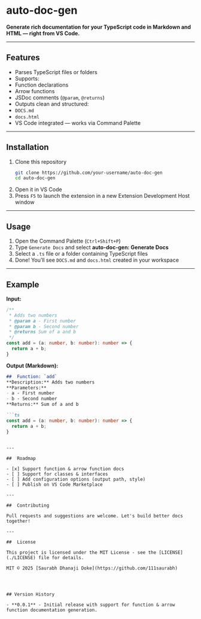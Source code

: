 #  auto-doc-gen

**Generate rich documentation for your TypeScript code in Markdown and HTML — right from VS Code.**

---

## Features

-  Parses TypeScript files or folders
-  Supports:
  - Function declarations
  - Arrow functions
  - JSDoc comments (`@param`, `@returns`)
-  Outputs clean and structured:
  - `DOCS.md`
  - `docs.html`
-  VS Code integrated — works via Command Palette

---

##  Installation

1. Clone this repository  
   ```bash
   git clone https://github.com/your-username/auto-doc-gen
   cd auto-doc-gen
   ```
2. Open it in VS Code
3. Press `F5` to launch the extension in a new Extension Development Host window

---

##  Usage

1. Open the Command Palette (`Ctrl+Shift+P`)
2. Type `Generate Docs` and select **auto-doc-gen: Generate Docs**
3. Select a `.ts` file or a folder containing TypeScript files
4. Done! You’ll see `DOCS.md` and `docs.html` created in your workspace

---

##  Example

**Input:**

```ts
/**
 * Adds two numbers
 * @param a - First number
 * @param b - Second number
 * @returns Sum of a and b
 */
const add = (a: number, b: number): number => {
  return a + b;
}
```

**Output (Markdown):**
```markdown
##  Function: `add`
**Description:** Adds two numbers  
**Parameters:**
- a - First number
- b - Second number  
**Returns:** Sum of a and b

```ts
const add = (a: number, b: number): number => {
  return a + b;
}
```
```

---

##  Roadmap

- [x] Support function & arrow function docs
- [ ] Support for classes & interfaces
- [ ] Add configuration options (output path, style)
- [ ] Publish on VS Code Marketplace

---

##  Contributing

Pull requests and suggestions are welcome. Let's build better docs together! 

---

##  License

This project is licensed under the MIT License - see the [LICENSE](./LICENSE) file for details.

MIT © 2025 [Saurabh Dhanaji Doke](https://github.com/111saurabh)




## Version History

- **0.0.1** - Initial release with support for function & arrow function documentation generation.

